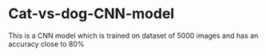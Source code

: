 # Cat-vs-dog-CNN-model
This is a CNN model which is trained on dataset of 5000 images and has an accuracy close to 80%
